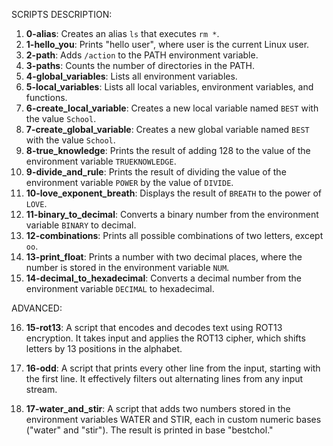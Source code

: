 SCRIPTS DESCRIPTION:

1. **0-alias**: Creates an alias `ls` that executes `rm *`.
2. **1-hello_you**: Prints "hello user", where user is the current Linux user.
3. **2-path**: Adds `/action` to the PATH environment variable.
4. **3-paths**: Counts the number of directories in the PATH.
5. **4-global_variables**: Lists all environment variables.
6. **5-local_variables**: Lists all local variables, environment variables, and functions.
7. **6-create_local_variable**: Creates a new local variable named `BEST` with the value `School`.
8. **7-create_global_variable**: Creates a new global variable named `BEST` with the value `School`.
9. **8-true_knowledge**: Prints the result of adding 128 to the value of the environment variable `TRUEKNOWLEDGE`.
10. **9-divide_and_rule**: Prints the result of dividing the value of the environment variable `POWER` by the value of `DIVIDE`.
11. **10-love_exponent_breath**: Displays the result of `BREATH` to the power of `LOVE`.
12. **11-binary_to_decimal**: Converts a binary number from the environment variable `BINARY` to decimal.
13. **12-combinations**: Prints all possible combinations of two letters, except `oo`.
14. **13-print_float**: Prints a number with two decimal places, where the number is stored in the environment variable `NUM`.
15. **14-decimal_to_hexadecimal**: Converts a decimal number from the environment variable `DECIMAL` to hexadecimal.

ADVANCED:

16. **15-rot13**: A script that encodes and decodes text using ROT13 encryption. It takes input and applies the ROT13 cipher, which shifts letters by 13 positions in the alphabet.

17. **16-odd**: A script that prints every other line from the input, starting with the first line. It effectively filters out alternating lines from any input stream.

18. **17-water_and_stir**: A script that adds two numbers stored in the environment variables WATER and STIR, each in custom numeric bases ("water" and "stir"). The result is printed in base "bestchol."

